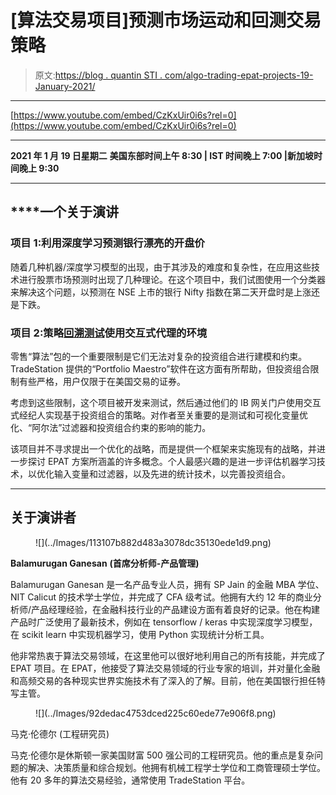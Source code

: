 # [算法交易项目]预测市场运动和回测交易策略

> 原文:[https://blog . quantin STI . com/algo-trading-epat-projects-19-January-2021/](https://blog.quantinsti.com/algo-trading-epat-projects-19-january-2021/)

* * *

[https://www.youtube.com/embed/CzKxUir0i6s?rel=0](https://www.youtube.com/embed/CzKxUir0i6s?rel=0)

* * *

**2021 年 1 月 19 日星期二**
**美国东部时间上午 8:30 | IST 时间晚上 7:00 |新加坡时间晚上 9:30**

* * *

## ****一个**关于演讲**

### **项目 1:利用深度学习预测银行漂亮的开盘价**

随着几种机器/深度学习模型的出现，由于其涉及的难度和复杂性，在应用这些技术进行股票市场预测时出现了几种理论。在这个项目中，我们试图使用一个分类器来解决这个问题，以预测在 NSE 上市的银行 Nifty 指数在第二天开盘时是上涨还是下跌。

### **项目 2:策略[回溯测试](https://quantra.quantinsti.com/course/backtesting-trading-strategies)使用交互式代理的环境**

零售“算法”包的一个重要限制是它们无法对复杂的投资组合进行建模和约束。TradeStation 提供的“Portfolio Maestro”软件在这方面有所帮助，但投资组合限制有些严格，用户仅限于在美国交易的证券。

考虑到这些限制，这个项目被开发来测试，然后通过他们的 IB 网关门户使用交互式经纪人实现基于投资组合的策略。对作者至关重要的是测试和可视化变量优化、“阿尔法”过滤器和投资组合约束的影响的能力。

该项目并不寻求提出一个优化的战略，而是提供一个框架来实施现有的战略，并进一步探讨 EPAT 方案所涵盖的许多概念。个人最感兴趣的是进一步评估机器学习技术，以优化输入变量和过滤器，以及先进的统计技术，以完善投资组合。

* * *

## **关于演讲者**

<figure class="kg-card kg-image-card">![](../Images/113107b882d483a3078dc35130ede1d9.png)</figure>

**Balamurugan Ganesan**
**(首席分析师-产品管理)**

Balamurugan Ganesan 是一名产品专业人员，拥有 SP Jain 的金融 MBA 学位、NIT Calicut 的技术学士学位，并完成了 CFA 级考试。他拥有大约 12 年的商业分析师/产品经理经验，在金融科技行业的产品建设方面有着良好的记录。他在构建产品时广泛使用了最新技术，例如在 tensorflow / keras 中实现深度学习模型，在 scikit learn 中实现机器学习，使用 Python 实现统计分析工具。

他非常热衷于算法交易领域，在这里他可以很好地利用自己的所有技能，并完成了 EPAT 项目。在 EPAT，他接受了算法交易领域的行业专家的培训，并对量化金融和高频交易的各种现实世界实施技术有了深入的了解。目前，他在美国银行担任特写主管。

<figure class="kg-card kg-image-card">![](../Images/92dedac4753dced225c60ede77e906f8.png)</figure>

马克·伦德尔
(工程研究员)

马克·伦德尔是休斯顿一家美国财富 500 强公司的工程研究员。他的重点是复杂问题的解决、决策质量和综合规划。他拥有机械工程学士学位和工商管理硕士学位。他有 20 多年的算法交易经验，通常使用 TradeStation 平台。
